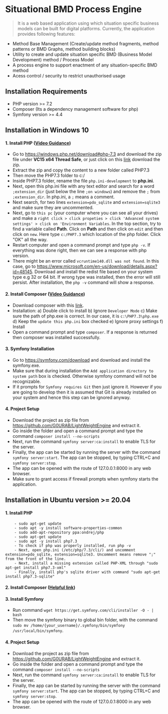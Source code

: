 # Situational BMD Process Engine
> It is a web based application using which situation specific business models can be built for digital platforms. Currently, the application provides following features:
 - Method Base Management (Create/update method fragments, method patterns or BMD Graphs, method building blocks)
 - Utility to create and update situation specific BMD (Business Model Development) method / Process Model
 - A process engine to support enactment of any situation-specific BMD method
 - Acess control / security to restrict unauthorised usage

## Installation Requirements
- PHP version >= 7.2
- Composer (Its a dependency management software for php)
- Symfony version >= 4.4

## Installation in Windows 10
#### 1. Install PHP ([Video Guidance](https://www.youtube.com/watch?v=iW0B9NTId2g))
  - Go to https://windows.php.net/download#php-7.3 and download the zip file under **VC15 x64 Thread Safe**, or just click on this [link](https://windows.php.net/downloads/releases/php-7.3.29-Win32-VC15-x64.zip) download the zip.
  - Extract the zip and copy the content to a new folder called PHP7.3
  - Then move the PHP7.3 folder to c:/
  - Inside PHP7.3 folder, rename the file `php.ini-development` to **php.ini**.
  - Next, open this php.ini file with any text editor and search for a word `;extension_dir` (just below the line `;on windows`) and remove the `;` from `;extension_dir`. In php.ini, a `;` means a comment.
  - Next search, for two lines `extension=pdo_sqlite` and `extension=sqlite3` and make sure they are uncommented.
  - Next, go to `this pc` (your computer where you can see all your drives) and make a `right click > click propeties > click 'Advanced system settings' > click on 'Environment Variables`. In the top section, try to find a variable called **Path**.
   Click on **Path** and then click on `edit` and then click on `new`. Here type `c:/PHP7.3` which location of the php folder. Click "OK" all the way.
  - Restart computer and open a command prompt and type `php -v`. If everything was done right, then we can see a response with php version.
  - There might be an error called `vcruntime140.dll was not found`. In this case, go to https://www.microsoft.com/en-us/download/details.aspx?id=48145. Download and install the redist file
  based on your system type e.g 32 or 64 bit. If wrong type was installed, then the error will still persist. After installation, the `php -v` command will show a response.
  
#### 2. Install Composer ([Video Guidance](https://www.youtube.com/watch?v=HBDJsc2cXR4))
  - Download composer with this [link](https://getcomposer.org/Composer-Setup.exe).
  - Installation: a) Double click to install b) Ignore `Developer Mode` c) Make sure the path of php.exe is correct. In our case, it is `c:\PHP7.3\php.exe`
  d) Keep the `update this php.ini` box checked e) Ignore proxy settings f) Install
  - Open a command prompt and type `composer`. If a response is returned then composer was installed successfully.
  
#### 3. Symfony Installation
- Go to https://symfony.com/download and download and install the symfony.exe. 
- Make sure that during installation the `Add application directory to system path` box is checked. Otherwise symfony command will not be recognizable.
- If it prompts for `Symfony requires Git` then just ignore it. However if you are going to develop then it is assumed that Git is already installed on your system and hence this step can be ignored anyway. 

#### 4. Project Setup
 - Download the project as zip file from https://github.com/G0URAB/LightWeightEngine and extract it.
 - Go inside the folder and open a command prompt and type the command `composer install --no-scripts`
 - Next, run the command `symfony server:ca:install` to enable TLS for the server.
 - Finally, the app can be started by running the server with the command `symfony server:start`. The app can be stopped, by typing CTRL+C and `symfony server:stop`.
 - The app can be opened with the route of 127.0.0.1:8000 in any web browser.
 - Make sure to grant access if firewall prompts when symfony starts the application.

## Installation in Ubuntu version >= 20.04
#### 1. Install PHP 
        - sudo apt-get update
        - sudo apt -y install software-properties-common
        - sudo add-apt-repository ppa:ondrej/php
        - sudo apt-get update
        - sudo apt -y install php7.3
        - To check if php was properly installed, run php -v
        - Next, open php.ini (/etc/php/7.3/cli/) and uncomment extension=pdo_sqlite, extension=sqlite3. Uncomment means remove ";" from the front of the line.
        - Next, install a missing extension called PHP-XML through "sudo apt-get install php7.3-xml"
        - Finally, install php's sqlite driver with command "sudo apt-get install php7.3-sqlite"
#### 2. Install Composer ([Helpful link](https://www.digitalocean.com/community/tutorials/how-to-install-and-use-composer-on-ubuntu-18-04))
#### 3. Install Symfony
   - Run command `wget https://get.symfony.com/cli/installer -O - | bash`
   - Then move the symfony binary to global bin folder, with the command `sudo mv /home/{your_username}/.symfony/bin/symfony /usr/local/bin/symfony`.
#### 4. Project Setup
 - Download the project as zip file from https://github.com/G0URAB/LightWeightEngine and extract it.
 - Go inside the folder and open a command prompt and type the command `composer install --no-scripts`
 - Next, run the command `symfony server:ca:install` to enable TLS for the server.
 - Finally, the app can be started by running the server with the command `symfony server:start`. The app can be stopped, by typing CTRL+C and `symfony server:stop`.
 - The app can be opened with the route of 127.0.0.1:8000 in any web browser.

 
